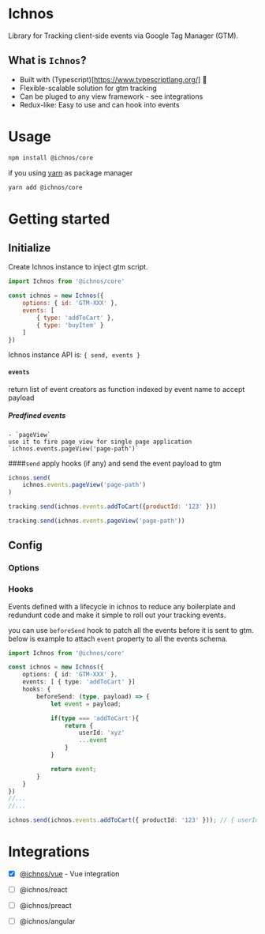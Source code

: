 # Ichnos
Library for Tracking client-side events via Google Tag Manager (GTM).

## What is `Ichnos`?
 - Built with (Typescript)[https://www.typescriptlang.org/] :rocket:
 - Flexible-scalable solution for gtm tracking
 - Can be pluged to any view framework - see integrations
 - Redux-like: Easy to use and can hook into events 

# Usage

```bash
npm install @ichnos/core
```

if you using [yarn](https://yarnpkg.com) as package manager
```bash
yarn add @ichnos/core
```

# Getting started

## Initialize
Create Ichnos instance to inject gtm script.

```js
import Ichnos from '@ichnos/core'

const ichnos = new Ichnos({
    options: { id: 'GTM-XXX' },
    events: [
        { type: 'addToCart' },
        { type: 'buyItem' }
    ]
})
```

Ichnos instance API is: `{ send, events }`

#### `events`
return list of event creators as function indexed by event name to accept payload
##### Predfined events 
    - `pageView`
    use it to fire page view for single page application
    `ichnos.events.pageView('page-path')`

####`send`
apply hooks (if any) and send the event payload to gtm

```js
ichnos.send(
    ichnos.events.pageView('page-path')
)
```

```js
tracking.send(ichnos.events.addToCart({productId: '123' }))

tracking.send(ichnos.events.pageView('page-path'))
```

## Config

### Options


### Hooks
Events defined with a lifecycle in ichnos to reduce any boilerplate and redundunt code and make it simple to roll out your tracking events. 

you can use `beforeSend` hook to patch all the events before it is sent to gtm.
below is example to attach `event` property to all the events schema.

```ts
import Ichnos from '@ichnos/core'

const ichnos = new Ichnos({
    options: { id: 'GTM-XXX' },
    events: [ { type: 'addToCart' }]
    hooks: {
        beforeSend: (type, payload) => {
            let event = payload;

            if(type === 'addToCart'){
                return {
                    userId: 'xyz'
                    ...event
                }
            }

            return event;
        }
    }
})
//...
//...

ichnos.send(ichnos.events.addToCart({ productId: '123' })); // { userId: 'xyz', productId: '123' }
```


# Integrations

- [x] [@ichnos/vue](https://github.com/tamer-mohamed/ichnos/tree/master/packages/vue) - Vue integration
- [ ] @ichnos/react
- [ ] @ichnos/preact
- [ ] @ichnos/angular

